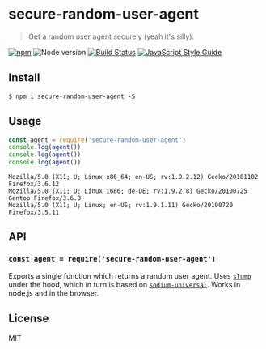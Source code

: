# secure-random-user-agent

> Get a random user agent securely (yeah it's silly).

[![npm](https://img.shields.io/npm/v/secure-random-user-agent.svg)](https://www.npmjs.com/package/secure-random-user-agent)
![Node version](https://img.shields.io/node/v/secure-random-user-agent.svg)
[![Build Status](https://travis-ci.org/ralphtheninja/secure-random-user-agent.svg?branch=master)](https://travis-ci.org/ralphtheninja/secure-random-user-agent)
[![JavaScript Style Guide](https://img.shields.io/badge/code_style-standard-brightgreen.svg)](https://standardjs.com)

## Install

```
$ npm i secure-random-user-agent -S
```

## Usage

```js
const agent = require('secure-random-user-agent')
console.log(agent())
console.log(agent())
console.log(agent())
```

```
Mozilla/5.0 (X11; U; Linux x86_64; en-US; rv:1.9.2.12) Gecko/20101102 Firefox/3.6.12
Mozilla/5.0 (X11; U; Linux i686; de-DE; rv:1.9.2.8) Gecko/20100725 Gentoo Firefox/3.6.8
Mozilla/5.0 (X11; U; Linux; en-US; rv:1.9.1.11) Gecko/20100720 Firefox/3.5.11
```

## API

### `const agent = require('secure-random-user-agent')`

Exports a single function which returns a random user agent. Uses [`slump`](https://github.com/ralphtheninja/slump) under the hood, which in turn is based on [`sodium-universal`](https://github.com/sodium-friends/sodium-universal#readme). Works in node.js and in the browser.

## License

MIT
